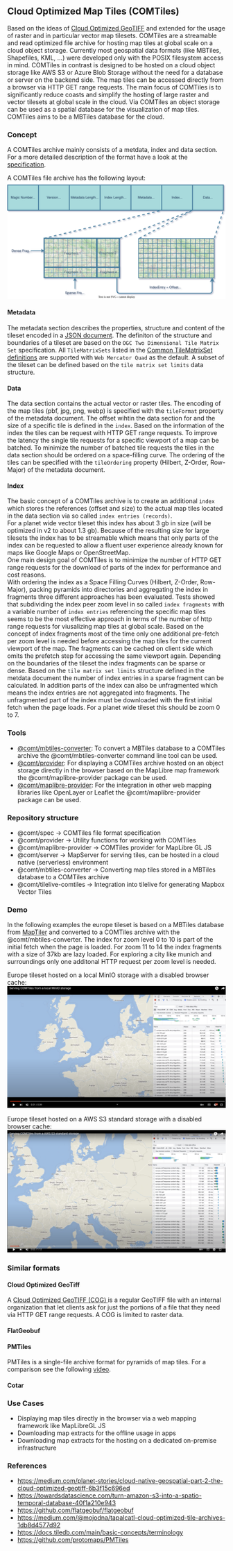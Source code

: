 ## Cloud Optimized Map Tiles (COMTiles)
Based on the ideas of [Cloud Optimized GeoTIFF](https://www.cogeo.org/) and extended for the usage of raster and in particular vector map tilesets.
COMTiles are a streamable and read optimized file archive for hosting map tiles at global scale on a cloud object storage.
Currently most geospatial data formats (like MBTiles, Shapefiles, KML, ...) were developed only with the POSIX filesystem access in mind.
COMTiles in contrast is designed to be hosted on a cloud object storage like AWS S3 or Azure Blob Storage without the need for a database or server on the backend side.
The map tiles can be accessed directly from a browser via HTTP GET range requests.
The main focus of COMTiles is to significantly reduce coasts and simplify the hosting of large raster and vector tilesets at global scale
in the cloud.
Via COMTiles an object storage can be used as a spatial database for the visualization of map tiles.
COMTiles aims to be a MBTiles database for the cloud.

### Concept
A COMTiles archive mainly consists of a metdata, index and data section.  
For a more detailed description of the format have a look at the [specification](packages/spec).

A COMTiles file archive has the following layout:  
![layout](assets/layout.svg)

#### Metadata
The metadata section describes the properties, structure and content of the tileset encoded in a [JSON document](packages/spec/metadata-schema).
The definiton of the structure and boundaries of a tileset are based on the `OGC Two Dimensional Tile Matrix Set` specification.
All `TileMatrixSets` listed in the [Common TileMatrixSet definitions](http://docs.opengeospatial.org/is/17-083r2/17-083r2.html#61) are supported with `Web Mercator Quad` as the default.
A subset of the tileset can be defined based on the `tile matrix set limits` data structure.

#### Data
The data section contains the actual vector or raster tiles.
The encoding of the map tiles (pbf, jpg, png, webp) is specified with the `tileFormat` property of the metadata document.
The offset wihtin the data section for and the size of a specific tile is defined in the `index`.
Based on the information of the index the tiles can be request with HTTP GET range requests.
To improve the latency the single tile requests for a specific viewport of a map can be batched.
To minimize the number of batched tile requests the tiles in the data section should be ordered on a space-filling curve.
The ordering of the tiles can be specified with the `tileOrdering` property (Hilbert, Z-Order, Row-Major) of the metadata document.

#### Index
The basic concept of a COMTiles archive is to create an additional `index` which stores the references (offset and size) to the actual map tiles located in the data section via so called `index entries (records)`.  
For a planet wide vector tileset this index has about 3 gb in size (will be optimized in v2 to about 1.3 gb).
Because of the resulting size for large tilesets the index has to be streamable which means that only parts of the index can be requested to allow a fluent user experience already known for maps like Google Maps or OpenStreetMap.    
One main design goal of COMTiles is to minimize the number of HTTP GET range requests for the download of parts of the index for performance and cost reasons.    
With ordering the index as a Space Filling Curves (Hilbert, Z-Order, Row-Major), packing pyramids into directories and aggregating the index in fragments three different approaches has been evaluated.
Tests showed that subdividing the index peer zoom level in so called ``index fragments`` with a variable number of ``index entries`` referencing
the specific map tiles seems to be the most effective approach in terms of the number of http range requests for viusalizing map tiles at global scale.
Based on the concept of index fragments most of the time only one additional pre-fetch per zoom level is needed before accessing the map tiles for the current viewport of the map.
The fragments can be cached on client side which omits the prefetch step for accessing the same viewport again.
Depending on the boundaries of the tileset the index fragments can be sparse or dense.
Based on the `tile matrix set limits` structure defined in the metdata document the number of index entries in a sparse fragment can be calculated.
In addition parts of the index can also be unfragmented which means the index entries are not aggregated into fragments.
The unfragmented part of the index must be downloaded with the first initial fetch when the page loads.
For a planet wide tileset this should be zoom 0 to 7.

### Tools
- [@comt/mbtiles-converter](packages/converter/mbtiles-converter): To convert a MBTiles database to a COMTiles archive the @comt/mbtiles-converter command line tool can be used.
- [@comt/provider](packages/provider): For displaying a COMTiles archive hosted on an object storage directly in the browser based on the MapLibre map framework the @comt/maplibre-provider package can be used.
- [@comt/maplibre-provider](packages/maplibre-provider): For the integration in other web mapping libraries like OpenLayer or Leaflet the @comt/maplibre-provider package can be used.

### Repository structure
- @comt/spec -> COMTiles file format specification
- @comt/provider -> Utility functions for working with COMTiles
- @comt/maplibre-provider -> COMTiles provider for MapLibre GL JS
- @comt/server -> MapServer for serving tiles, can be hosted in a cloud native (serverless) environment
- @comt/mbtiles-converter -> Converting map tiles stored in a MBTiles database to a COMTiles archive
- @comt/tilelive-comtiles -> Integration into tilelive for generating Mapbox Vector Tiles

### Demo
In the following examples the europe tileset is based on a MBTiles database from [MapTiler](https://www.maptiler.com/data/) and converted to
a COMTiles archive with the @comt/mbtiles-converter.
The index for zoom level 0 to 10 is part of the initial fetch when the page is loaded.
For zoom 11 to 14 the index fragments with a size of 37kb are lazy loaded.
For exploring a city like munich and surroundings only one additonal HTTP request per zoom level is needed.

Europe tileset hosted on a local MinIO storage with a disabled browser cache:
[![COMTiles YouTube video](./assets/MinIO.png)](https://www.youtube.com/watch?v=puaJVVxT_KA)

Europe tileset hosted on a AWS S3 standard storage with a disabled browser cache:
[![COMTiles YouTube video](./assets/AwsS3.png)](https://www.youtube.com/watch?v=5StxZbfvMUw)


### Similar formats
#### Cloud Optimized GeoTiff
A [Cloud Optimized GeoTIFF (COG) ](https://www.cogeo.org/) is a regular GeoTIFF file with an internal organization that let clients ask for just the portions of a file that they need
via HTTP GET range requests. A COG is limited to raster data.

#### FlatGeobuf

#### PMTiles
PMTiles is a single-file archive format for pyramids of map tiles.
For a comparison see the following [video](https://www.youtube.com/watch?v=e1VvLJeduRo).

#### Cotar


### Use Cases
- Displaying map tiles directly in the browser via a web mapping framework like MapLibreGL JS
- Downloading map extracts for the offline usage in apps
- Downloading map extracts for the hosting on a dedicated on-premise infrastructure

### References
- https://medium.com/planet-stories/cloud-native-geospatial-part-2-the-cloud-optimized-geotiff-6b3f15c696ed
- https://towardsdatascience.com/turn-amazon-s3-into-a-spatio-temporal-database-40f1a210e943
- https://github.com/flatgeobuf/flatgeobuf
- https://medium.com/@mojodna/tapalcatl-cloud-optimized-tile-archives-1db8d4577d92
- https://docs.tiledb.com/main/basic-concepts/terminology
- https://github.com/protomaps/PMTiles


  